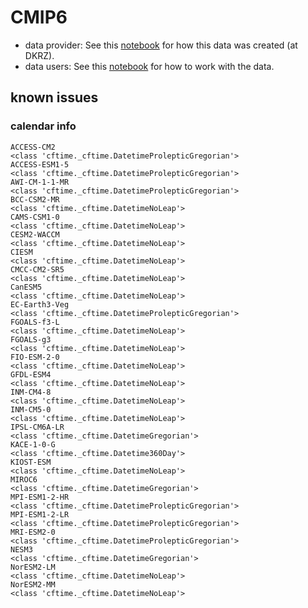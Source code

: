 # CMIP6

* data provider: See this [notebook](https://github.com/climate-change-database/cc-notebooks/blob/master/global_mean_surface_temp-mistral.ipynb) for how this data was created (at DKRZ).
* data users: See this [notebook](https://github.com/climate-change-database/cc-notebooks/blob/master/cc-plot-ensemble.ipynb) for how to work with the data.

## known issues

### calendar info


```
ACCESS-CM2
<class 'cftime._cftime.DatetimeProlepticGregorian'>
ACCESS-ESM1-5
<class 'cftime._cftime.DatetimeProlepticGregorian'>
AWI-CM-1-1-MR
<class 'cftime._cftime.DatetimeProlepticGregorian'>
BCC-CSM2-MR
<class 'cftime._cftime.DatetimeNoLeap'>
CAMS-CSM1-0
<class 'cftime._cftime.DatetimeNoLeap'>
CESM2-WACCM
<class 'cftime._cftime.DatetimeNoLeap'>
CIESM
<class 'cftime._cftime.DatetimeNoLeap'>
CMCC-CM2-SR5
<class 'cftime._cftime.DatetimeNoLeap'>
CanESM5
<class 'cftime._cftime.DatetimeNoLeap'>
EC-Earth3-Veg
<class 'cftime._cftime.DatetimeProlepticGregorian'>
FGOALS-f3-L
<class 'cftime._cftime.DatetimeNoLeap'>
FGOALS-g3
<class 'cftime._cftime.DatetimeNoLeap'>
FIO-ESM-2-0
<class 'cftime._cftime.DatetimeNoLeap'>
GFDL-ESM4
<class 'cftime._cftime.DatetimeNoLeap'>
INM-CM4-8
<class 'cftime._cftime.DatetimeNoLeap'>
INM-CM5-0
<class 'cftime._cftime.DatetimeNoLeap'>
IPSL-CM6A-LR
<class 'cftime._cftime.DatetimeGregorian'>
KACE-1-0-G
<class 'cftime._cftime.Datetime360Day'>
KIOST-ESM
<class 'cftime._cftime.DatetimeNoLeap'>
MIROC6
<class 'cftime._cftime.DatetimeGregorian'>
MPI-ESM1-2-HR
<class 'cftime._cftime.DatetimeProlepticGregorian'>
MPI-ESM1-2-LR
<class 'cftime._cftime.DatetimeProlepticGregorian'>
MRI-ESM2-0
<class 'cftime._cftime.DatetimeProlepticGregorian'>
NESM3
<class 'cftime._cftime.DatetimeGregorian'>
NorESM2-LM
<class 'cftime._cftime.DatetimeNoLeap'>
NorESM2-MM
<class 'cftime._cftime.DatetimeNoLeap'>
```
